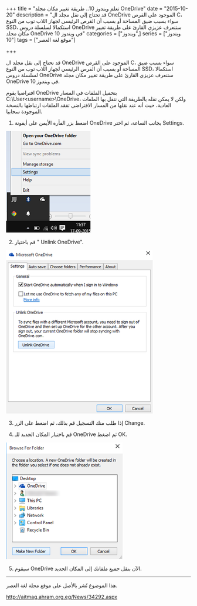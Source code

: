 +++
title = "تعلم ويندوز 10.. طريقة تغيير مكان مجلد OneDrive"
date = "2015-10-20"
description = "قد تحتاج إلى نقل مجلد ال OneDrive الموجود على القرص C، سواء بسبب ضيق المساحة أو بسبب أن القرص الرئيسي لجهاز اللاب توب من النوع SSD، استكمالا لسلسلة دروس OneDrive ستنعرف عزيزي القارئ على طريقة تغيير مكان مجلد OneDrive في ويندوز 10"
categories = ["ويندوز",]
series = ["ويندوز 10"]
tags = ["موقع لغة العصر"]

+++

قد تحتاج إلى نقل مجلد ال OneDrive الموجود على القرص C، سواء بسبب ضيق المساحة أو بسبب أن القرص الرئيسي لجهاز اللاب توب من النوع SSD، استكمالا لسلسلة دروس OneDrive ستنعرف عزيزي القارئ على طريقة تغيير مكان مجلد OneDrive في ويندوز 10.

افتراضيا يقوم OneDrive بتحميل الملفات في المسار C:\User\<username>\OneDrive، ولكن لا يمكن نقله بالطريقة التي ننقل بها الملفات العادية، حيث أنه عند نقلها من المسار الافتراضي تفقد الملفات ارتباطها بالنسخة الموجودة سحابيا.

1. اضغط بزر الفأرة الأيمن على أيقونة OneDrive بجانب الساعة، ثم اختر Settings.

![1](images/2015-635809451145460638-546.png)

2. قم باختيار " Unlink OneDrive".

![2](images/2015-635809451227960110-796.png)

3. إذا طلب منك التسجيل قم بذلك، ثم اضغط على الزر Change.

4. قم باختيار المكان الجديد للـ OneDrive ثم اضغط OK.

![4](images/2015-635809451379365391-936.png)

5. سيقوم OneDrive الآن بنقل جميع ملفاتك إلى المكان الجديد.

---

هذا الموضوع نٌشر باﻷصل على موقع مجلة لغة العصر.

http://aitmag.ahram.org.eg/News/34292.aspx
